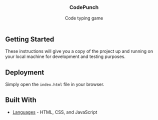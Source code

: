 <br />
<p align="center">
  <h3 align="center"> CodePunch </h3>

  <p align="center">
      Code typing game <br />
<!--     <a href="https://blakley.github.io/CodePunch/"><strong> PLAY HERE »</strong></a> -->
    <br />
  </p>
</p>

## Getting Started

These instructions will give you a copy of the project up and running on
your local machine for development and testing purposes.

## Deployment

Simply open the ```index.html``` file in your browser.

## Built With

  - [Languages](https://www.w3schools.com/html/html_scripts.asp) - HTML, CSS, and JavaScript
